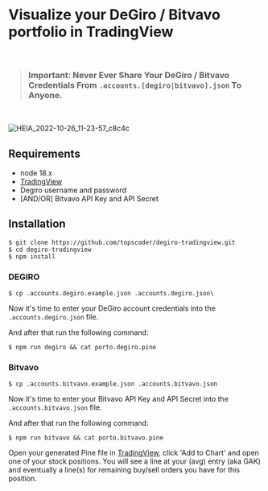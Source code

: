 # Visualize your DeGiro / Bitvavo portfolio in TradingView

<br>

> ### __Important__: Never Ever Share Your DeGiro / Bitvavo Credentials From `.accounts.[degiro|bitvavo].json` To Anyone.

<br>

![HEIA_2022-10-26_11-23-57_c8c4c](https://github.com/topscoder/degiro-tradingview/assets/86197446/e7b70596-f2b9-4e67-8fe9-7a201076d0c6)

## Requirements
* node 18.x
* [TradingView](https://www.tradingview.com/gopro/?share_your_love=zdwnsq6cm9)
* Degiro username and password
* [AND/OR] Bitvavo API Key and API Secret

## Installation

```
$ git clone https://github.com/topscoder/degiro-tradingview.git
$ cd degiro-tradingview
$ npm install
```

### DEGIRO
```
$ cp .accounts.degiro.example.json .accounts.degiro.json\
```

Now it's time to enter your DeGiro account credentials into the `.accounts.degiro.json` file.

And after that run the following command:

```
$ npm run degiro && cat porto.degiro.pine
```

### Bitvavo

```
$ cp .accounts.bitvavo.example.json .accounts.bitvavo.json
```

Now it's time to enter your Bitvavo API Key and API Secret into the `.accounts.bitvavo.json` file.

And after that run the following command:

```
$ npm run bitvavo && cat porto.bitvavo.pine
```

Open your generated Pine file in [TradingView](https://www.tradingview.com/gopro/?share_your_love=zdwnsq6cm9), click 'Add to Chart' and open one of your stock positions. You will see a line at your (avg) entry (aka GAK) and eventually a line(s) for remaining buy/sell orders you have for this position.
